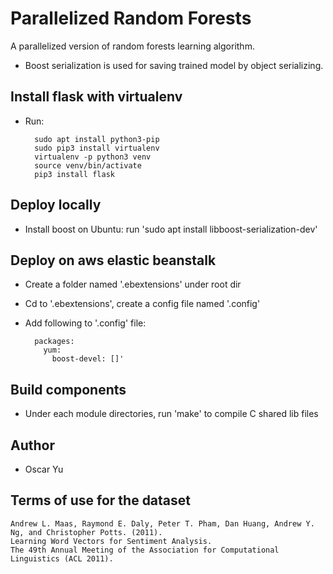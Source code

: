# Parallelized Random Forests
A parallelized version of random forests learning algorithm.
* Boost serialization is used for saving trained model by object serializing.

## Install flask with virtualenv
* Run:

        sudo apt install python3-pip
        sudo pip3 install virtualenv
        virtualenv -p python3 venv
        source venv/bin/activate
        pip3 install flask

## Deploy locally
* Install boost on Ubuntu: run 'sudo apt install libboost-serialization-dev'

## Deploy on aws elastic beanstalk
* Create a folder named '.ebextensions' under root dir
* Cd to '.ebextensions', create a config file named '.config'
* Add following to '.config' file:

        packages:
          yum:
            boost-devel: []'

## Build components
* Under each module directories, run 'make' to compile C shared lib files

## Author
* Oscar Yu

## Terms of use for the dataset

    Andrew L. Maas, Raymond E. Daly, Peter T. Pham, Dan Huang, Andrew Y. Ng, and Christopher Potts. (2011).
    Learning Word Vectors for Sentiment Analysis.
    The 49th Annual Meeting of the Association for Computational Linguistics (ACL 2011).
